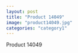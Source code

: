 ```yaml
---
layout: post
title: "Product 14049"
image: "product14049.jpg"
categories: "category1"
---
```

Product 14049

